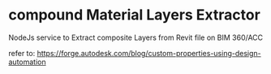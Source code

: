 # compound Material Layers Extractor
NodeJs service to Extract composite Layers from Revit file on BIM 360/ACC


refer to: https://forge.autodesk.com/blog/custom-properties-using-design-automation
